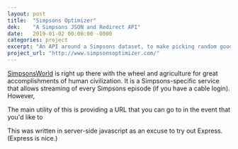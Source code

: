```yaml
---
layout: post
title:  "Simpsons Optimizer"
dek:    "A Simpsons JSON and Redirect API"
date:   2019-01-02 00:00:00 -0000
categories: project
excerpt: "An API around a Simpsons dataset, to make picking random good episodes easier."
project_url: "http://www.simpsonsoptimizer.com/"
---
```


[SimpsonsWorld](https://www.simpsonsworld.com) is right up there with the wheel and agriculture for great accomplishments of human civilization. It is a Simpsons-specific service that allows streaming of every Simpsons episode (if you have a cable login). However,

The main utility of this is providing a URL that you can go to in the event that you'd like to 

This was written in server-side javascript as an excuse to try out Express. (Express is nice.)
